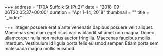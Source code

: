 +++
address = "170A Suffolk St (Pt.2)"
date = "2018-09-06T20:05:37+00:00"
duration = "Apr 1–14, 2018"
thumbnail = ""
title = "_index"

+++
Integer posuere erat a ante venenatis dapibus posuere velit aliquet. Maecenas sed diam eget risus varius blandit sit amet non magna. Donec ullamcorper nulla non metus auctor fringilla. Maecenas faucibus mollis interdum. Vestibulum id ligula porta felis euismod semper. Etiam porta sem malesuada magna mollis euismod.